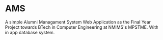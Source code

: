 # AMS
A simple Alumni Managament System Web Application as the Final Year Project towards BTech in Computer Engineering at NMIMS's MPSTME.
With in app database system.
